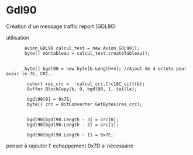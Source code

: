# Gdl90
 Création d'un message traffic report (GDL90)


utilisation
    
    
           Avion_GDL90 calcul_test = new Avion_GDL90();
           byte[] montableau = calcul_test.createTableau();

           
           byte[] bgdl90 = new byte[b.Length+4]; //Ajout de 4 octets pour avoir le 7E, CRC..

            ushort res_crc =   calcul_crc.Crc16C_citt(b);
            Buffer.BlockCopy(b, 0, bgdl90, 1, taille);

            bgdl90[0] = 0x7E;
            byte[] crc = BitConverter.GetBytes(res_crc);


            bgdl90[bgdl90.Length - 3] = crc[0];
            bgdl90[bgdl90.Length - 2] = crc[1];

            bgdl90[bgdl90.Length - 1] = 0x7E;


penser à rajouter l' echappement 0x7D si nécessaire
